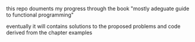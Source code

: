 this repo douments my progress through the book "mostly adeguate guide to functional programming"

eventually it will contains solutions to the proposed problems and code derived from the chapter examples
